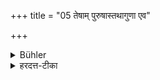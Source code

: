 +++
title = "05 तेषाम् पुरुषास्तथागुणा एव"

+++

<details><summary>Bühler</summary>

5. Their servants shall possess the same qualities.
</details>

<details><summary>हरदत्त-टीका</summary>

## सूत्रम्
तेषां पुरुषास्तथागुणा एव स्युः॥ ५॥  
### टिप्पनी
तेषां नियुक्तानां ये पुरुषा नियोज्याः तेऽपि तथागुणा आर्यादिगुणा एव स्युः ॥५॥
</details>
